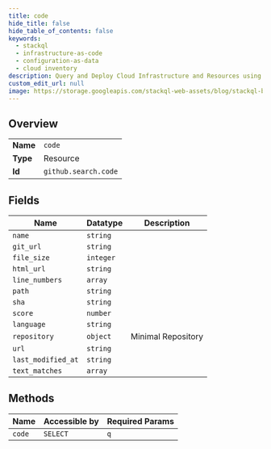 ```yaml
---
title: code
hide_title: false
hide_table_of_contents: false
keywords:
  - stackql
  - infrastructure-as-code
  - configuration-as-data
  - cloud inventory
description: Query and Deploy Cloud Infrastructure and Resources using SQL
custom_edit_url: null
image: https://storage.googleapis.com/stackql-web-assets/blog/stackql-blog-post-featured-image.png
---
```

  
    

## Overview
<table><tbody>
<tr><td><b>Name</b></td><td><code>code</code></td></tr>
<tr><td><b>Type</b></td><td>Resource</td></tr>
<tr><td><b>Id</b></td><td><code>github.search.code</code></td></tr>
</tbody></table>

## Fields
| Name | Datatype | Description |
| ---- | -------- | ----------- |
| `name` | `string` |  |
| `git_url` | `string` |  |
| `file_size` | `integer` |  |
| `html_url` | `string` |  |
| `line_numbers` | `array` |  |
| `path` | `string` |  |
| `sha` | `string` |  |
| `score` | `number` |  |
| `language` | `string` |  |
| `repository` | `object` | Minimal Repository |
| `url` | `string` |  |
| `last_modified_at` | `string` |  |
| `text_matches` | `array` |  |
## Methods
| Name | Accessible by | Required Params |
| ---- | ------------- | --------------- |
| `code` | `SELECT` | `q` |
